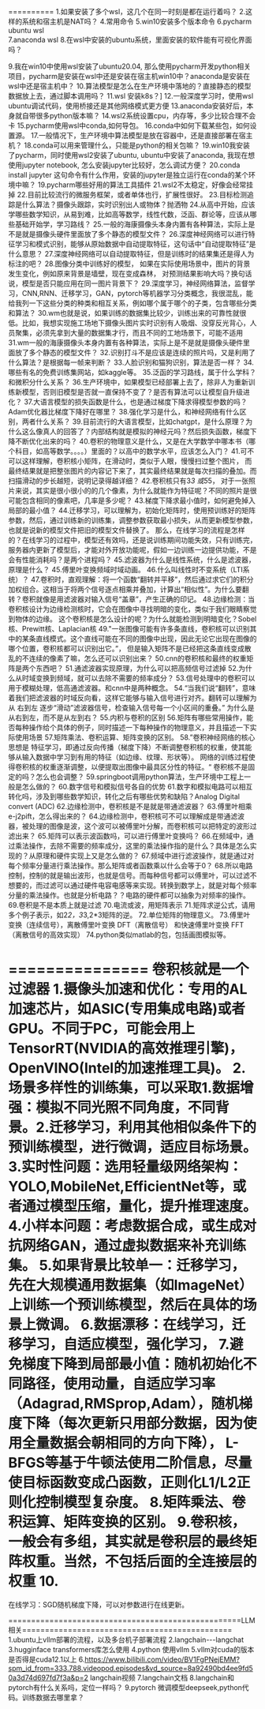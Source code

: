 
==========
1.如果安装了多个wsl，这几个在同一时刻是都在运行着吗？
2.这样的系统和宿主机是NAT吗？
4.常用命令
5.win10安装多个版本命令
6.pycharm   ubuntu  wsl  
7.anaconda wsl
8.在wsl中安装的ubuntu系统，里面安装的软件能有可视化界面吗？

9.我在win10中使用wsl安装了ubuntu20.04, 那么使用pycharm开发python相关项目，pycharm是安装在wsl中还是安装在宿主机win10中？anaconda是安装在wsl中还是宿主机中？
10.算法模型是怎么在生产环境中落地的？直接静态的模型数据放上去，通过脚本调用吗？
11.wsl 安装k8s？]
12.一般深度学习时，使用wsl ubuntu调试代码，使用桥接还是其他网络模式更方便
13.anaconda安装好后，本身就自带很多python版本嘛？
14.wsl2系统设置cpu，内存等，多少比较合理不会卡 
15.pycharm使用wsl中conda,如何导包。
16.conda中如何下载某些包，如何设置源。
17.一般情况下，生产环境中算法模型是放在容器中，还是直接部署在宿主机？
18.conda可以用来管理什么，只能是python的相关包嘛？
19.win10我安装了pycharm，同时使用wsl2安装了ubuntu, ubuntu中安装了anaconda, 我现在想使用jupyter notebook, 怎么安装jupyter比较好，怎么调试方便？
20.conda install jupyter  这句命令有什么作用，安装的jupyter是独立运行在conda的某个环境中嘛？
19.pycharm哪些好用的算法工具插件
21.wsl2不太稳定，好像会经常挂掉
22.目前比较流行的微服务框架，或者单体也行，扩展性很好。
23.目标检测追踪是什么算法？摄像头跟踪，实时识别出人或物体？抛洒物
24.从高中开始，应该学哪些数学知识，从易到难，比如高等数学，线性代数，泛函、群论等，应该从哪些基础开始学，学习路线？
25.一般的海康摄像头本身内置有各种算法，实际上是不是就是摄像头硬件里面放了多个静态的模型文件？
26.深度神经网络可以进行特征学习和模式识别，能够从原始数据中自动提取特征，这句话中“自动提取特征”是什么意思？
27.深度神经网络可以自动提取特征，但是训练时的结果集还是得人为标注的吧？
28.图像分类中训练好的模型， 如果在实际使用场景中，图片的背景发生变化，例如原来背景是墙壁，现在变成森林， 对预测结果影响大吗？换句话说，模型是否只能应用在同一图片背景下？
29.深度学习，神经网络算法，监督学习，CNN,RNN、迁移学习，GAN，pytorch等机器学习分类概念，我很混乱，能给我列一下这些分类的种类和相互关系，例如哪个属于哪个的子类，包含哪些分类和算法？
30.wm也就是说，如果训练的数据集比较少，训练出来的可靠性就很低。比如，我想实现施工场地下摄像头图片实时识别有人吸烟、没穿反光背心，人员聚集，必须先拿到大量的数据集才行，而且不同的工地场景下，可能不适用
31.wm一般的海康摄像头本身内置有各种算法，实际上是不是就是摄像头硬件里面放了多个静态的模型文件？
32.识别打斗不是应该是连续的照片吗，又是利用了什么算法？是根据每一帧来判断？
33.人脸识别和猫狗识别，算法是否一样？
34.哪些有名的免费训练集网站，如kaggle等。
35.泛函的学习路线，属于什么学科？和微积分什么关系？
36.生产环境中，如果模型已经部署上去了，除非人为重新训练新模型，否则旧模型是否就一直保持不变了？是否有算法可以让模型自升级进化？
37.大语言模型的损失函数是什么，也是通过梯度下降求得模型参数的吗？Adam优化器比梯度下降好在哪里？
38.强化学习是什么，和神经网络有什么区别，两者什么关系？
39.目前流行的大语言模型，比如chatgpt，是什么原理？为什么这么像真人的回答了？内部结构就是模拟的神经元吗？然后损失函数，梯度下降不断优化出来的吗？
40.卷积的物理意义是什么，又是在大学数学中哪本书（哪个科目，如高等数学。。。。）里面的？以高中的数学水平，应该怎么入门？
41.可不可以这样理解，卷积核小矩阵，在滑动时，类似于人眼，慢慢扫过整个图片， 而最终结果就是把整张图片的内容记下来了，其实最终结果就是每次扫描的叠加。而扫描滑动的步长越短，说明记录得越详细？
42.卷积核只有3*3 或5*5， 对于一张照片来说，其实是很小很小的的几个像素，为什么就能作为特征呢？不同的照片是很可能包含相同的像素吧，几率是多少呢？
43.梯度下降求最小值时，如何避免掉入局部的最小值？
44.迁移学习，可以理解为，初始化矩阵时，使用预训练好的矩阵参数，然后，通过训练新的训练集，调整参数获取最小损失，从而更新模型参数， 也就是说新的模型文件把旧的模型文件替换了。
   那么，在线学习的流程是怎样的？在线学习的过程中，模型还有效吗，还是说训练期间功能失效，只有训练完，服务器内更新了模型后，才能对外开放功能呢，假如一边训练一边提供功能，不是会有性能消耗吗？是两个进程吗？
45.滤波器为什么是线性系统，什么是滤波器，原理是什么？
45.傅里叶变换频域时域动画。
46.什么叫线性时不变系统（LTI系统）？
47.卷积时，直观理解：将一个函数“翻转并平移”，然后通过求它们的积分加权组合。这相当于将两个信号逐点相乘并叠加，计算出“相似性”。为什么要翻转？卷积就像是用滤波器对输入信号“盖章”，产生正确的印记。
48.边缘检测：当卷积核设计为边缘检测核时，它会在图像中寻找明暗的变化，类似于我们眼睛察觉到物体的边缘。 这个卷积核是怎么设计的呢？为什么就能检测到明暗变化？Sobel核、Prewitt核、Laplacian核 
49."一张图像可能有许多条直线，卷积核可以识别其中的某条直线模式。这个直线可能在不同的图像中出现，因此无论它出现在图像的哪个位置，卷积核都可以识别出它。”， 但是输入矩阵不是已经把这条直线变成散乱的不连续的像素了嘛，怎么还可以识别出来？
50.cnn的卷积核和最终的权重矩阵是两个东西吧？
51.通滤波器实现原理，为什么可以把高频信号过滤掉
52.为什么从时域变换到频域，就可以去除不需要的频率成分？
53.信号处理中的卷积可以用于模糊处理，低高通滤波器。和cnn中是两种概念。
54.“当我们说“翻转”，意味着我们把滤波器的时域反向看，这样它能够与输入信号进行对齐。翻转可以理解为从 右到左 逐步“滑动”滤波器信号，检查输入信号每一个小区间的重叠。” 为什么是从右到左，而不是从左到右？
55.内积与卷积的区别
56.矩阵有哪些常用操作，能否每种操作给个具体的例子，同时描述一下每种操作的物理意义，并且描述一下实际使用场景
57.矩阵乘法、卷积运算、矩阵变换的区别。
58.”卷积神经网络的核心思想是 特征学习，即通过反向传播（梯度下降）不断调整卷积核的权重，使其能够从输入数据中学习到有用的特征（如边缘、纹理、形状等）。
   网络的训练过程使得卷积核的权重逐渐调整，以便提取出图像中最具区分性的特征。“  卷积核不是固定的吗？怎么也会调整？
59.springboot调用python算法，生产环境中工程上一般是怎么做的？
60.数字信号和模拟信号各自的优势
61.数字和模拟电路可以相互转化吗，涉及到哪些数学知识，转化之后有哪些优势和缺陷？Analog Digital convert (ADC)
62.边缘检测中，卷积核是不是就是带通滤波器？
63.傅里叶相乘e-j2pift，怎么得出来的？
64.边缘检测中，卷积核可不可以理解成是带通滤波器，被处理的图像是波，这个波可以被傅里叶分解，而卷积核可以把特定的波形过滤出来？
65.矩阵可以表示波函数吗，可以进行傅里叶变换吗？
66.在频域中，通过乘法操作，去除不需要的频率成分，这里的乘法操作指的是什么？具体是怎么实现的？从原理和硬件实现上又是怎么做的？
67.频域中进行滤波操作，就是通过对每个频率分量进行乘法操作。那么矩阵或者函数乘以什么会等于0？
68.所以电路控制，控制的就是输出波形，也就是信号。而每种信号都可以傅里叶，可以过滤不想要的，而过滤可以通过硬件电容电感等来实现。转换到数学上，就是对每个频率分量的乘法操作。也就是分析电路？？电路的硬件都可以抽象为对频率的操作。
69.卷积是不是本质上就是过滤
70.电流或波，用矩阵表示
71.矩阵求逆公式，请用多个例子表示，如2*2，3*3,2*3矩阵的逆。
72.单位矩阵的物理意义。
73.傅里叶变换（连续信号），离散傅里叶变换 DFT（离散信号） 和快速傅里叶变换 FFT（离散信号的高效实现）
74.python类似matlab的包，包括画图模拟等。

===============
卷积核就是一个过滤器
1.摄像头加速和优化：专用的AL加速芯片，如ASIC(专用集成电路)或者GPU。不同于PC，可能会用上TensorRT(NVIDIA的高效推理引擎)，OpenVINO(Intel的加速推理工具)。
2.场景多样性的训练集，可以采取1.**数据增强**：模拟不同光照不同角度，不同背景。2.**迁移学习**，利用其他相似条件下的预训练模型，进行微调，适应目标场景。
3.实时性问题：选用轻量级网络架构：YOLO,MobileNet,EfficientNet等，或者通过模型压缩，量化，提升推理速度。
4.小样本问题：考虑数据合成，或生成对抗网络GAN，通过虚拟数据来补充训练集。
5.如果背景比较单一：迁移学习，先在大规模通用数据集（如ImageNet）上训练一个预训练模型，然后在具体的场景上微调。
6.数据漂移：在线学习，迁移学习，自适应模型，强化学习，
7.避免梯度下降到局部最小值：随机初始化不同路径，使用动量，自适应学习率（Adagrad,RMSprop,Adam），随机梯度下降（每次更新只用部分数据，因为使用全量数据会朝相同的方向下降），
                       L-BFGS等基于牛顿法使用二阶信息，尽量使目标函数变成凸函数，正则化L1/L2正则化控制模型复杂度。
8.矩阵乘法、卷积运算、矩阵变换的区别。
9.卷积核，一般会有多组，其实就是卷积层的最终矩阵权重。当然，不包括后面的全连接层的权重
10.
=========

在线学习：SGD随机梯度下降，可以对参数进行在线更新。

===================================================LLM相关==============================================
1.ubuntu上vllm部署的流程，以及多台机子部署流程
2.langchain---langchat
3.hugginface transformers库怎么使用
4.python 使用vllm
5.vllm对cuda的版本是否得是cuda12.1以上
6.https://www.bilibili.com/video/BV1FgPNejEMM?spm_id_from=333.788.videopod.episodes&vd_source=8a92490bd4ee9fd50a3d74d697fd7f3a&p=2 langchain视频
7.langchain文档
8.langchain和pytorch有什么关系吗，定位一样吗？
9.pytorch 微调模型deepseek,python代码。训练数据去哪里拿？